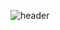 

<!--
**HHHHHHHHHHHW/HHHHHHHHHHHW** is a ✨ _special_ ✨ repository because its `README.md` (this file) appears on your GitHub profile.

Here are some ideas to get you started:

- 🔭 I’m currently working on MJU ...
- 🌱 I’m currently learning ICT...
- 👯 I’m looking to collaborate on ...
- 🤔 I’m looking for help with ...
- 💬 Ask me about ...
- 📫 How to reach me: khwland090@gmail.com...
- 😄 Pronouns: ...
- ⚡ Fun fact: ...
-->
![header](https://capsule-render.vercel.app/api?type=wave&color=auto&height=300&section=header&text=We1come!&fontSize=90)
